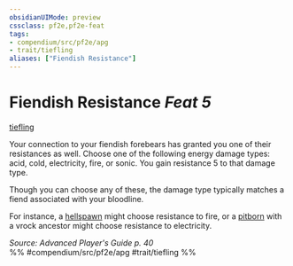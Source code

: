 ```yaml
---
obsidianUIMode: preview
cssclass: pf2e,pf2e-feat
tags:
- compendium/src/pf2e/apg
- trait/tiefling
aliases: ["Fiendish Resistance"]
---
```

# Fiendish Resistance  *Feat 5*  
[tiefling](../../Rules/traits/tiefling-b1.md)  


Your connection to your fiendish forebears has granted you one of their resistances as well. Choose one of the following energy damage types: acid, cold, electricity, fire, or sonic. You gain resistance 5 to that damage type.

Though you can choose any of these, the damage type typically matches a fiend associated with your bloodline.

For instance, a [hellspawn](hellspawn-apg.md) might choose resistance to fire, or a [pitborn](pitborn-apg.md) with a vrock ancestor might choose resistance to electricity.

*Source: Advanced Player's Guide p. 40*  
%% #compendium/src/pf2e/apg #trait/tiefling %%